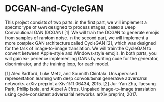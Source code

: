# DCGAN-and-CycleGAN

This project consists of two parts: in the first part, we will implement a specific type of GAN designed to process images, called a Deep Convolutional GAN (DCGAN) [1]. We will train the DCGAN to generate
emojis from samples of random noise. In the second part, we will implement a more complex GAN architecture called CycleGAN [2], which was designed for the task of image-to-image translation. We will train the CycleGAN to convert between Apple-style and Windows-style emojis. In both parts, you will gain ex-
perience implementing GANs by writing code for the generator, discriminator, and the training loop, for each model.

[1] Alec Radford, Luke Metz, and Soumith Chintala. Unsupervised representation learning with deep convolutional generative adversarial networks. arXiv preprint arXiv:1511.06434, 2015.
[2] Jun-Yan Zhu, Taesung Park, Phillip Isola, and Alexei A Efros. Unpaired image-to-image translation using cycle-consistent adversarial networks. arXiv preprint, 2017.

